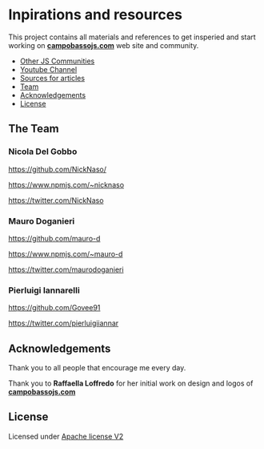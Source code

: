 # Inpirations and resources

This project contains all materials and references to get insperied and start working on
**[campobassojs.com](http://www.campobassojs.com)** web site and community.

* [Other JS Communities](other-js-communities.md)
* [Youtube Channel](youtube-channels.md)
* [Sources for articles]()
* [Team](#team)
* [Acknowledgements](#acknowledgements)
* [License](#license)

<a name="team"></a>

## The Team

### Nicola Del Gobbo

<https://github.com/NickNaso/>

<https://www.npmjs.com/~nicknaso>

<https://twitter.com/NickNaso>

### Mauro Doganieri

<https://github.com/mauro-d>

<https://www.npmjs.com/~mauro-d>

<https://twitter.com/maurodoganieri>

### Pierluigi Iannarelli

<https://github.com/Govee91>

<https://twitter.com/pierluigiiannar>

<a name="acknowledgements"></a>

## Acknowledgements

Thank you to all people that encourage me every day.

Thank you to **Raffaella Loffredo** for her initial work on design and logos of
**[campobassojs.com](http://www.campobassojs.com)**

<a name="license"></a>

## License

Licensed under [Apache license V2](./LICENSE)
